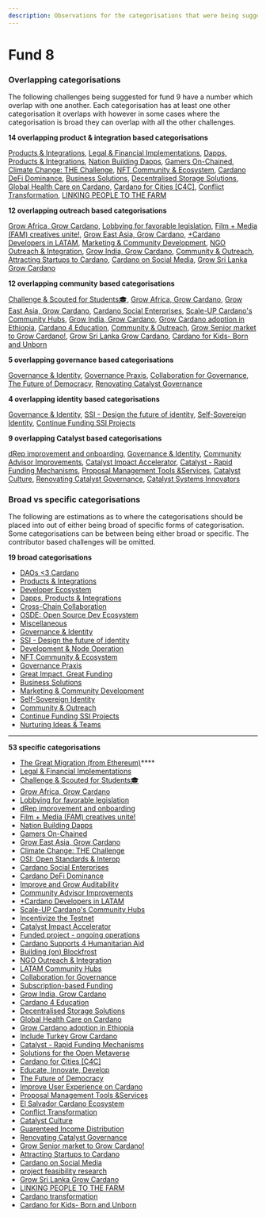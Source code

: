 ```yaml
---
description: Observations for the categorisations that were being suggested for fund 9
---
```


# Fund 8

### Overlapping categorisations

The following challenges being suggested for fund 9 have a number which overlap with one another. Each categorisation has at least one other categorisation it overlaps with however in some cases where the categorisation is broad they can overlap with all the other challenges.



**14 overlapping product & integration based categorisations**

[Products & Integrations](https://app.ideascale.com/t/UM5UZBunL), [Legal & Financial Implementations](https://app.ideascale.com/t/UM5UZBvbn), [Dapps, Products & Integrations](https://app.ideascale.com/t/UM5UZBw78), [Nation Building Dapps](https://app.ideascale.com/t/UM5UZBuo2), [Gamers On-Chained](https://app.ideascale.com/t/UM5UZBw1o), [Climate Change: THE Challenge](https://app.ideascale.com/t/UM5UZBvq4), [NFT Community & Ecosystem](https://app.ideascale.com/t/UM5UZBwLV), [Cardano DeFi Dominance](https://app.ideascale.com/t/UM5UZBurB), [Business Solutions](https://app.ideascale.com/t/UM5UZBvhC), [Decentralised Storage Solutions](https://app.ideascale.com/t/UM5UZBuuG), [Global Health Care on Cardano](https://app.ideascale.com/t/UM5UZBw4s), [Cardano for Cities \[C4C\]](https://app.ideascale.com/t/UM5UZBwDp), [Conflict Transformation](https://app.ideascale.com/t/UM5UZBulb), [LINKING PEOPLE TO THE FARM](https://app.ideascale.com/t/UM5UZBwPp)



**12 overlapping outreach based categorisations**

[Grow Africa, Grow Cardano](https://app.ideascale.com/t/UM5UZBuk1), [Lobbying for favorable legislation](https://app.ideascale.com/t/UM5UZBwe3), [Film + Media (FAM) creatives unite!](https://app.ideascale.com/t/UM5UZBuw7), [Grow East Asia, Grow Cardano](https://app.ideascale.com/t/UM5UZBvV3), [+Cardano Developers in LATAM](https://cardano.ideascale.com/c/idea/405144),  [Marketing & Community Development](https://app.ideascale.com/t/UM5UZBwId), [NGO Outreach & Integration](https://app.ideascale.com/t/UM5UZBvey), [Grow India, Grow Cardano](https://app.ideascale.com/t/UM5UZBumF), [Community & Outreach](https://app.ideascale.com/t/UM5UZBunC), [Attracting Startups to Cardano](https://app.ideascale.com/t/UM5UZBvur), [Cardano on Social Media](https://app.ideascale.com/t/UM5UZBw8V), [Grow Sri Lanka Grow Cardano](https://app.ideascale.com/t/UM5UZBurO)



**12 overlapping community based categorisations**

[Challenge & Scouted for Students🎓](https://app.ideascale.com/t/UM5UZBvbE), [Grow Africa, Grow Cardano](https://app.ideascale.com/t/UM5UZBuk1), [Grow East Asia, Grow Cardano](https://app.ideascale.com/t/UM5UZBvV3), [Cardano Social Enterprises](https://app.ideascale.com/t/UM5UZBuod), [Scale-UP Cardano's Community Hubs](https://app.ideascale.com/t/UM5UZBukC), [Grow India, Grow Cardano](https://app.ideascale.com/t/UM5UZBumF), [Grow Cardano adoption in Ethiopia](https://app.ideascale.com/t/UM5UZBu6F), [Cardano 4 Education](https://app.ideascale.com/t/UM5UZBwpW), [Community & Outreach](https://app.ideascale.com/t/UM5UZBunC), [Grow Senior market to Grow Cardano!](https://app.ideascale.com/t/UM5UZBuog), [Grow Sri Lanka Grow Cardano](https://app.ideascale.com/t/UM5UZBurO), [Cardano for Kids- Born and Unborn](https://app.ideascale.com/t/UM5UZBuqn)



**5 overlapping governance based categorisations** &#x20;

[Governance & Identity](https://app.ideascale.com/t/UM5UZBunV), [Governance Praxis](https://app.ideascale.com/t/UM5UZBv6V), [Collaboration for Governance](https://app.ideascale.com/t/UM5UZBwWo), [The Future of Democracy](https://app.ideascale.com/t/UM5UZBvIA), [Renovating Catalyst Governance](https://app.ideascale.com/t/UM5UZBvyp)



**4 overlapping identity based categorisations**

[Governance & Identity](https://app.ideascale.com/t/UM5UZBunV), [SSI - Design the future of identity](https://app.ideascale.com/t/UM5UZBvbo), [Self-Sovereign Identity](https://app.ideascale.com/t/UM5UZBwIB), [Continue Funding SSI Projects](https://app.ideascale.com/t/UM5UZBvcB)



**9 overlapping Catalyst based categorisations**

[dRep improvement and onboarding](https://app.ideascale.com/t/UM5UZBvsJ), [Governance & Identity](https://app.ideascale.com/t/UM5UZBunV), [Community Advisor Improvements](https://app.ideascale.com/t/UM5UZBwYx), [Catalyst Impact Accelerator](https://app.ideascale.com/t/UM5UZBwWz), [Catalyst - Rapid Funding Mechanisms](https://app.ideascale.com/t/UM5UZBumy), [Proposal Management Tools \&Services](https://app.ideascale.com/t/UM5UZBweN), [Catalyst Culture](https://app.ideascale.com/t/UM5UZBvsH), [Renovating Catalyst Governance](https://app.ideascale.com/t/UM5UZBvyp), [Catalyst Systems Innovators](https://app.ideascale.com/t/UM5UZBw8W)



### **Broad vs specific categorisations**

The following are estimations as to where the categorisations should be placed into out of either being broad of specific forms of categorisation. Some categorisations can be between being either broad or specific. The contributor based challenges will be omitted.



**19 broad categorisations**

* [DAOs <3 Cardano](https://app.ideascale.com/t/UM5UZBvaV)
* [Products & Integrations](https://app.ideascale.com/t/UM5UZBunL)
* [Developer Ecosystem](https://app.ideascale.com/t/UM5UZBvNu)
* [Dapps, Products & Integrations](https://app.ideascale.com/t/UM5UZBw78)
* [Cross-Chain Collaboration](https://app.ideascale.com/t/UM5UZBunq)
* [OSDE: Open Source Dev Ecosystem](https://app.ideascale.com/t/UM5UZBv0n)
* [Miscellaneous](https://app.ideascale.com/t/UM5UZBwVS)
* [Governance & Identity](https://app.ideascale.com/t/UM5UZBunV)
* [SSI - Design the future of identity](https://app.ideascale.com/t/UM5UZBvbo)
* [Development & Node Operation](https://app.ideascale.com/t/UM5UZBunc)
* [NFT Community & Ecosystem](https://app.ideascale.com/t/UM5UZBwLV)
* [Governance Praxis](https://app.ideascale.com/t/UM5UZBv6V)
* [Great Impact, Great Funding](https://app.ideascale.com/t/UM5UZBvGN)
* [Business Solutions](https://app.ideascale.com/t/UM5UZBvhC)
* [Marketing & Community Development](https://app.ideascale.com/t/UM5UZBwId)
* [Self-Sovereign Identity](https://app.ideascale.com/t/UM5UZBwIB)
* [Community & Outreach](https://app.ideascale.com/t/UM5UZBunC)
* [Continue Funding SSI Projects](https://app.ideascale.com/t/UM5UZBvcB)
* [Nurturing Ideas & Teams](https://app.ideascale.com/t/UM5UZBwQq)

****

**53 specific categorisations**

* [The Great Migration (from Ethereum)](https://app.ideascale.com/t/UM5UZBw7N)****
* [Legal & Financial Implementations](https://app.ideascale.com/t/UM5UZBvbn)
* [Challenge & Scouted for Students🎓](https://app.ideascale.com/t/UM5UZBvbE)
* [Grow Africa, Grow Cardano](https://app.ideascale.com/t/UM5UZBuk1)
* [Lobbying for favorable legislation](https://app.ideascale.com/t/UM5UZBwe3)
* [dRep improvement and onboarding](https://app.ideascale.com/t/UM5UZBvsJ)
* [Film + Media (FAM) creatives unite!](https://app.ideascale.com/t/UM5UZBuw7)
* [Nation Building Dapps](https://app.ideascale.com/t/UM5UZBuo2)
* [Gamers On-Chained](https://app.ideascale.com/t/UM5UZBw1o)
* [Grow East Asia, Grow Cardano](https://app.ideascale.com/t/UM5UZBvV3)
* [Climate Change: THE Challenge](https://app.ideascale.com/t/UM5UZBvq4)
* [OSI: Open Standards & Interop](https://app.ideascale.com/t/UM5UZBw0I)
* [Cardano Social Enterprises](https://app.ideascale.com/t/UM5UZBuod)
* [Cardano DeFi Dominance](https://app.ideascale.com/t/UM5UZBurB)
* [Improve and Grow Auditability](https://app.ideascale.com/t/UM5UZButw)
* [Community Advisor Improvements](https://app.ideascale.com/t/UM5UZBwYx)
* [+Cardano Developers in LATAM](https://cardano.ideascale.com/c/idea/405144)
* [Scale-UP Cardano's Community Hubs](https://app.ideascale.com/t/UM5UZBukC)
* [Incentivize the Testnet](https://app.ideascale.com/t/UM5UZBvGF)
* [Catalyst Impact Accelerator](https://app.ideascale.com/t/UM5UZBwWz)
* [Funded project - ongoing operations](https://app.ideascale.com/t/UM5UZBvcH)
* [Cardano Supports 4 Humanitarian Aid](https://app.ideascale.com/t/UM5UZBw6o)
* [Building (on) Blockfrost](https://app.ideascale.com/t/UM5UZBvum)&#x20;
* [NGO Outreach & Integration](https://app.ideascale.com/t/UM5UZBvey)
* [LATAM Community Hubs](https://app.ideascale.com/t/UM5UZBvQT)
* [Collaboration for Governance](https://app.ideascale.com/t/UM5UZBwWo)
* [Subscription-based Funding](https://app.ideascale.com/t/UM5UZBvgw)
* [Grow India, Grow Cardano](https://app.ideascale.com/t/UM5UZBumF)
* [Cardano 4 Education](https://app.ideascale.com/t/UM5UZBwpW)
* [Decentralised Storage Solutions](https://app.ideascale.com/t/UM5UZBuuG)
* [Global Health Care on Cardano](https://app.ideascale.com/t/UM5UZBw4s)
* [Grow Cardano adoption in Ethiopia](https://app.ideascale.com/t/UM5UZBu6F)
* [Include Turkey Grow Cardano](https://app.ideascale.com/t/UM5UZBvG5)
* [Catalyst - Rapid Funding Mechanisms](https://app.ideascale.com/t/UM5UZBumy)
* [Solutions for the Open Metaverse](https://app.ideascale.com/t/UM5UZBvAW)
* [Cardano for Cities \[C4C\]](https://app.ideascale.com/t/UM5UZBwDp)
* [Educate, Innovate, Develop](https://app.ideascale.com/t/UM5UZBwKq)
* [The Future of Democracy](https://app.ideascale.com/t/UM5UZBvIA)
* [Improve User Experience on Cardano](https://app.ideascale.com/t/UM5UZBwnf)
* [Proposal Management Tools \&Services](https://app.ideascale.com/t/UM5UZBweN)
* [El Salvador Cardano Ecosystem](https://app.ideascale.com/t/UM5UZBvpq)
* [Conflict Transformation](https://app.ideascale.com/t/UM5UZBulb)
* [Catalyst Culture](https://app.ideascale.com/t/UM5UZBvsH)
* [Guarenteed Income Distribution](https://app.ideascale.com/t/UM5UZBvi0)
* [Renovating Catalyst Governance](https://app.ideascale.com/t/UM5UZBvyp)
* [Grow Senior market to Grow Cardano!](https://app.ideascale.com/t/UM5UZBuog)
* [Attracting Startups to Cardano](https://app.ideascale.com/t/UM5UZBvur)
* [Cardano on Social Media](https://app.ideascale.com/t/UM5UZBw8V)
* [project feasibility research](https://app.ideascale.com/t/UM5UZBu3i)
* [Grow Sri Lanka Grow Cardano](https://app.ideascale.com/t/UM5UZBurO)
* [LINKING PEOPLE TO THE FARM](https://app.ideascale.com/t/UM5UZBwPp)
* [Cardano transformation](https://app.ideascale.com/t/UM5UZBvmE)
* [Cardano for Kids- Born and Unborn](https://app.ideascale.com/t/UM5UZBuqn)
